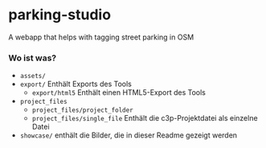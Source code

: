 # parking-studio
 A webapp that helps with tagging street parking in OSM







### Wo ist was?

- `assets/`
- `export/` Enthält Exports des Tools
  - `export/html5` Enthält einen HTML5-Export des Tools
- `project_files`
  - `project_files/project_folder`
  - `project_files/single_file` Enthält die c3p-Projektdatei als einzelne Datei
- `showcase/` enthält die Bilder, die in dieser Readme gezeigt werden
